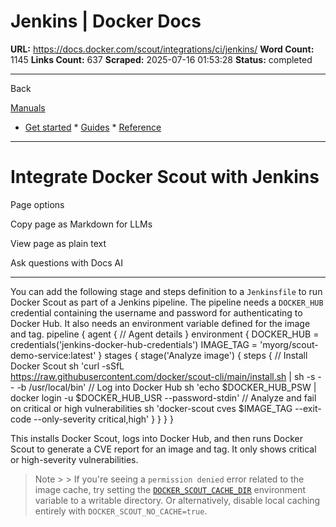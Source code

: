 # Jenkins | Docker Docs

**URL:** https://docs.docker.com/scout/integrations/ci/jenkins/
**Word Count:** 1145
**Links Count:** 637
**Scraped:** 2025-07-16 01:53:28
**Status:** completed

---

Back

[Manuals](https://docs.docker.com/manuals/)

  * [Get started](https://docs.docker.com/get-started/)   * [Guides](https://docs.docker.com/guides/)   * [Reference](https://docs.docker.com/reference/)

* * *

# Integrate Docker Scout with Jenkins

Page options

Copy page as Markdown for LLMs

View page as plain text

Ask questions with Docs AI

* * *

You can add the following stage and steps definition to a `Jenkinsfile` to run Docker Scout as part of a Jenkins pipeline. The pipeline needs a `DOCKER_HUB` credential containing the username and password for authenticating to Docker Hub. It also needs an environment variable defined for the image and tag.               pipeline {         agent {             // Agent details         }              environment {             DOCKER_HUB = credentials('jenkins-docker-hub-credentials')             IMAGE_TAG  = 'myorg/scout-demo-service:latest'         }              stages {             stage('Analyze image') {                 steps {                     // Install Docker Scout                     sh 'curl -sSfL https://raw.githubusercontent.com/docker/scout-cli/main/install.sh | sh -s -- -b /usr/local/bin'                          // Log into Docker Hub                     sh 'echo $DOCKER_HUB_PSW | docker login -u $DOCKER_HUB_USR --password-stdin'                          // Analyze and fail on critical or high vulnerabilities                     sh 'docker-scout cves $IMAGE_TAG --exit-code --only-severity critical,high'                 }             }         }     }

This installs Docker Scout, logs into Docker Hub, and then runs Docker Scout to generate a CVE report for an image and tag. It only shows critical or high-severity vulnerabilities.

> Note >  > If you're seeing a `permission denied` error related to the image cache, try setting the [`DOCKER_SCOUT_CACHE_DIR`](https://docs.docker.com/scout/how-tos/configure-cli/) environment variable to a writable directory. Or alternatively, disable local caching entirely with `DOCKER_SCOUT_NO_CACHE=true`.